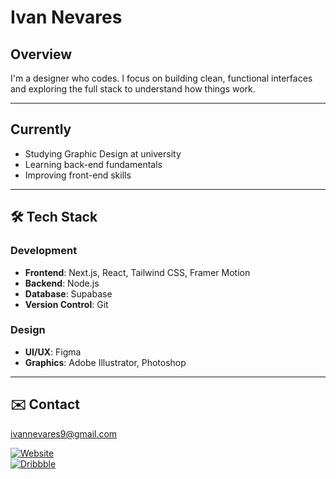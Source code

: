 # Ivan Nevares

## Overview  
I'm a designer who codes. I focus on building clean, functional interfaces and exploring the full stack to understand how things work.

---

## Currently  
- Studying Graphic Design at university  
- Learning back-end fundamentals  
- Improving front-end skills

---

## 🛠️ Tech Stack  

### Development  
- **Frontend**: Next.js, React, Tailwind CSS, Framer Motion  
- **Backend**: Node.js  
- **Database**: Supabase  
- **Version Control**: Git  

### Design  
- **UI/UX**: Figma  
- **Graphics**: Adobe Illustrator, Photoshop  

---

## ✉️ Contact  
ivannevares9@gmail.com  

[![Website](https://img.shields.io/badge/Website-Visit-black)](https://inevares.com)  
[![Dribbble](https://img.shields.io/badge/Dribbble-Follow-red)](https://dribbble.com/i9i9)
